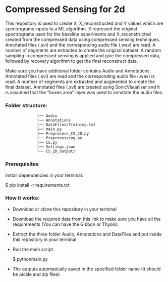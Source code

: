 # Compressed Sensing for 2d

This repository is used to create X, X_reconstructed and Y values which are spectrograms inputs to a ML algorithm. 
X represent the original spectrograms used for the baseline experiments and X_reconstructed created from the compressed data using compressed sensing techniques.
Annotated files (.svl) and the corresponding audio file (.wav) are read. A number of segments are extracted to create the original dataset. 
A random sampling in compressed sensing is applied and give the compressed data, followed by recovery algorithm to get the final reconstruct data.


Make sure you have additional folder contains Audio and Annotations. Annotated files (.svl) are read and the corresponding audio file (.wav) is read. 
A number of segments are extracted and augmented to create the final dataset. Annotated files (.svl) are created using SonicVisualiser and it is assumed that the "boxes area" layer was used to annotate the audio files.
      
### Folder structure:

                  |── Audio
                  |── Annotations
                  |── DataFiles/Training.txt
                  ├── main.py
                  ├── Preprocess_CS_2D.py
                  ├── Preprocessing.py
                  |── CS.py
                  |── Settings.json  
                  └── CS_2D_output/
                  
### Prerequisites

Install dependencies in your terminal:

$ pip install -r requirements.txt             

### How it works:
- Download or clone this repository in your terminal
- Download the required data from this link to make sure you have all the requirements (You can have the Gibbon or Thyolo)
- Extract the three folder Audio, Annotations and DataFiles and put inside this repository in your terminal
- Run the main script
  
  $ pythonmain.py
  
- The outputs automatically saved in the specified folder name (It should be pickle and zip files)


         
